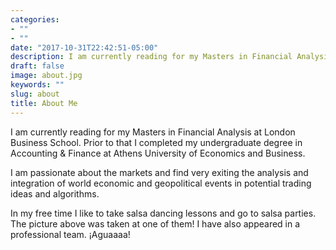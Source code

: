 ```yaml
---
categories:
- ""
- ""
date: "2017-10-31T22:42:51-05:00"
description: I am currently reading for my Masters in Financial Analysis.
draft: false
image: about.jpg
keywords: ""
slug: about
title: About Me
---
```

I am currently reading for my Masters in Financial Analysis at London Business School. Prior to that I completed my undergraduate degree in Accounting & Finance at Athens University of Economics and Business.

I am passionate about the markets and find very exiting the analysis and integration of world economic and geopolitical events in potential trading ideas and algorithms.

In my free time I like to take salsa dancing lessons and go to salsa parties. The picture above was taken at one of them! I have also appeared in a professional team. ¡Aguaaaa!